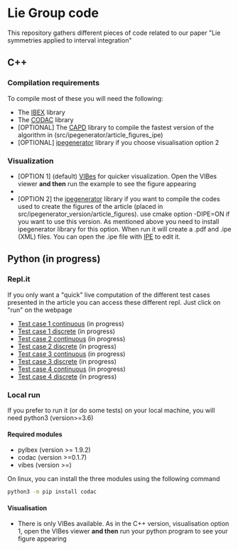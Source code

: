 # Lie Group code

This repository gathers different pieces of code related to our paper "Lie symmetries applied to interval integration" 


## C++

### Compilation requirements

To compile most of these you will need the following:
- The [IBEX](http://www.ibex-lib.org/) library
- The [CODAC](http://codac.io/) library
- [OPTIONAL] The [CAPD](http://capd.ii.uj.edu.pl/) library to compile the fastest version of the 
  algorithm in (src/ipegenerator/article_figures_ipe)
- [OPTIONAL] [ipegenerator](https://github.com/JulienDamers/ipe_generator) library if you choose 
  visualisation option 2

### Visualization
- [OPTION 1] (default)  [VIBes](https://enstabretagnerobotics.github.io/VIBES/) for quicker 
  visualization. Open the VIBes viewer **and then** run the example to see the figure appearing
- 
- [OPTION 2] the [ipegenerator](https://github.com/JulienDamers/ipe_generator) library if you 
  want to compile the codes used to create the figures of the article  (placed in 
  src/ipegenerator_version/article_figures). use cmake option -DIPE=ON if you want to use this 
  version. As mentioned above you need to install ipegenerator library for this option. When run 
  it will create a .pdf and .ipe (XML) files. You can open the .ipe file with [IPE](https://ipe.otfried.org/) to edit it.


## Python (in progress)

### Repl.it

If you only want a "quick" live computation of the different test cases presented in the article 
you can access these different repl. Just click on "run" on the webpage

- [Test case 1 continuous]() (in progress)
- [Test case 1 discrete]() (in progress)
- [Test case 2 continuous]() (in progress)
- [Test case 2 discrete]() (in progress)
- [Test case 3 continuous]() (in progress)
- [Test case 3 discrete]() (in progress)
- [Test case 4 continuous]() (in progress)
- [Test case 4 discrete]() (in progress)


### Local run

If you prefer to run it (or do some tests) on your local machine, you will need python3 
(version>=3.6)


#### Required modules

- pyIbex (version >= 1.9.2)
- codac (version >=0.1.7)
- vibes (version >=)

On linux, you can install the three modules using the following command
```sh
python3 -m pip install codac
```

#### Visualisation

- There is only VIBes available. As in the C++ version, visualisation option 1, open the VIBes 
  viewer **and then** run your python program to see your figure appearing
